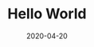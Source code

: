 ---
title: Hello World
slug: hello-world
date: 2020-04-20
excerpt: We're JammeryHQ, a new collaboration between Chris Rault (aka SmokeyFro) and Travis Reynolds (aka Thetre97) to create premium resources for the JAMstack Community.
searchTerms: blog
---